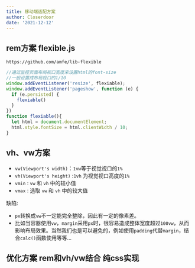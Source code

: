 ```yaml
---
title: 移动端适配方案
author: Closerdoor
date: '2021-12-12'
---
```


## rem方案 flexible.js
`https://github.com/amfe/lib-flexible`
```js
//通过监控页面布局视口宽度来设置html的font-size
//一般设置成布局视口的1/10
window.addEventListener('resize', flexiable);
window.addEventListener('pageshow', function (e) {
  if (e.persisted) {
    flexiable()
  }
})
function flexiable(){
  let html = document.documentElement;
  html.style.fontSize = html.clientWidth / 10;
}
```
## vh、vw方案
- `vw(Viewport's width)`：`1vw`等于视觉视口的`1%`
- `vh(Viewport's height)` :`1vh` 为视觉视口高度的`1%`
- `vmin` :  `vw` 和 `vh` 中的较小值
- `vmax` : 选取 `vw` 和 `vh` 中的较大值
  
缺陷:
- `px`转换成`vw`不一定能完全整除，因此有一定的像素差。
- 比如当容器使用`vw`，`margin`采用`px`时，很容易造成整体宽度超过`100vw`，从而影响布局效果。当然我们也是可以避免的，例如使用`padding`代替`margin`，结合`calc()`函数使用等等...

## 优化方案 rem和vh/vw结合 纯css实现